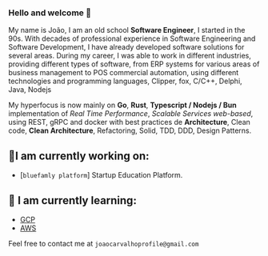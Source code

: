 ### Hello and welcome 👋

My name is João, I am an old school **Software Engineer**, I started in the 90s. With decades of professional experience in Software Engineering and Software Development, I have already developed software solutions for several areas. During my career, I was able to work in different industries, providing different types of software, from ERP systems for various areas of business management to POS commercial automation, using different technologies and programming languages, Clipper, fox, C/C++, Delphi, Java, Nodejs

My hyperfocus is now mainly on **Go**, **Rust**, **Typescript / Nodejs / Bun** implementation of _Real Time Performance_, _Scalable Services web-based_, using REST, gRPC and docker with best practices de **Architecture**, Clean code, **Clean Architecture**, Refactoring, Solid, TDD, DDD, Design Patterns.

## 🔭I am currently working on:

- [`bluefamly platform`] Startup Education Platform.

## 🌱 I am currently learning:

- [GCP](https://cloud.google.com/)
- [AWS](https://aws.amazon.com/pt/)

Feel free to contact me at `joaocarvalhoprofile@gmail.com`
